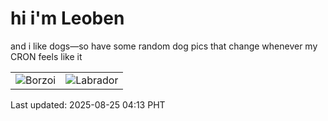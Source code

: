 # hi i'm Leoben

and i like dogs—so have some random dog pics that change whenever my CRON feels like it

|  |  |
|--------|----------|
| ![Borzoi](https://random-dog-vercel.vercel.app/api/random-borzoi?v=1756066414) | ![Labrador](https://random-dog-vercel.vercel.app/api/random-labrador?v=1756066414) |

Last updated: 2025-08-25 04:13 PHT
